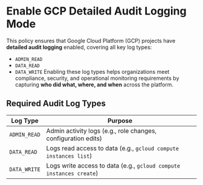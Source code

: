 #  Enable GCP Detailed Audit Logging Mode

This policy ensures that Google Cloud Platform (GCP) projects have **detailed audit logging** enabled, covering all key log types:
* `ADMIN_READ`
* `DATA_READ`
* `DATA_WRITE`
Enabling these log types helps organizations meet compliance, security, and operational monitoring requirements by capturing **who did what, where, and when** across the platform.

##  Required Audit Log Types
| Log Type     | Purpose                                                             |
| ------------ | ------------------------------------------------------------------- |
| `ADMIN_READ` | Admin activity logs (e.g., role changes, configuration edits)       |
| `DATA_READ`  | Logs read access to data (e.g., `gcloud compute instances list`)    |
| `DATA_WRITE` | Logs write access to data (e.g., `gcloud compute instances create`) |
